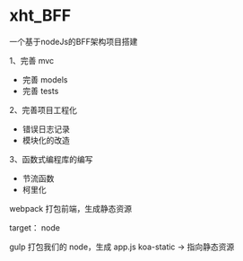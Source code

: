 # xht_BFF
一个基于nodeJs的BFF架构项目搭建

1、完善 mvc

- 完善 models 
- 完善 tests 

2、完善项目工程化

- 错误日志记录 
- 模块化的改造 

3、函数式编程库的编写

- 节流函数 
- 柯里化 

webpack 打包前端，生成静态资源

target： node

gulp 打包我们的 node，生成 app.js koa-static -> 指向静态资源
